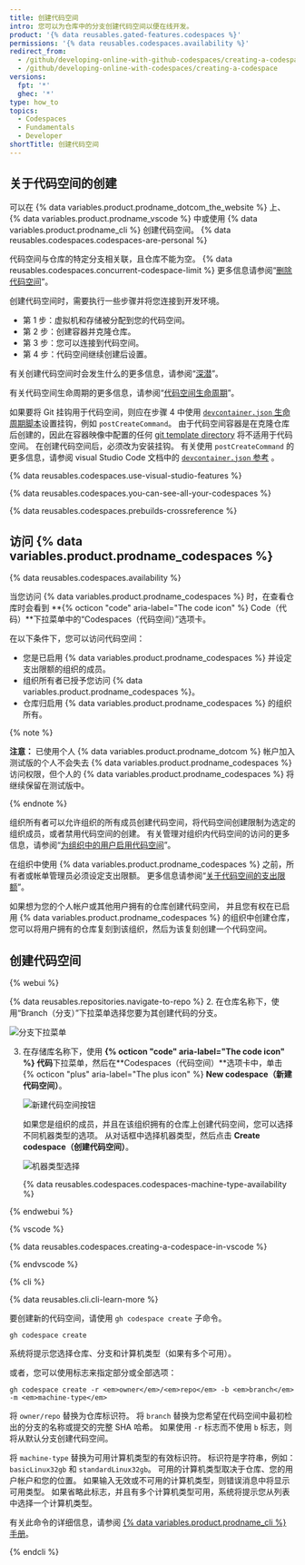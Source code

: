 ```yaml
---
title: 创建代码空间
intro: 您可以为仓库中的分支创建代码空间以便在线开发。
product: '{% data reusables.gated-features.codespaces %}'
permissions: '{% data reusables.codespaces.availability %}'
redirect_from:
  - /github/developing-online-with-github-codespaces/creating-a-codespace
  - /github/developing-online-with-codespaces/creating-a-codespace
versions:
  fpt: '*'
  ghec: '*'
type: how_to
topics:
  - Codespaces
  - Fundamentals
  - Developer
shortTitle: 创建代码空间
---
```


## 关于代码空间的创建

可以在 {% data variables.product.prodname_dotcom_the_website %} 上、{% data variables.product.prodname_vscode %} 中或使用 {% data variables.product.prodname_cli %} 创建代码空间。 {% data reusables.codespaces.codespaces-are-personal %}

代码空间与仓库的特定分支相关联，且仓库不能为空。 {% data reusables.codespaces.concurrent-codespace-limit %} 更多信息请参阅“[删除代码空间](/github/developing-online-with-codespaces/deleting-a-codespace)”。


创建代码空间时，需要执行一些步骤并将您连接到开发环境。

- 第 1 步：虚拟机和存储被分配到您的代码空间。
- 第 2 步：创建容器并克隆仓库。
- 第 3 步：您可以连接到代码空间。
- 第 4 步：代码空间继续创建后设置。

有关创建代码空间时会发生什么的更多信息，请参阅“[深潜](/codespaces/getting-started/deep-dive)”。

有关代码空间生命周期的更多信息，请参阅“[代码空间生命周期](/codespaces/developing-in-codespaces/codespaces-lifecycle)”。

如果要将 Git 挂钩用于代码空间，则应在步骤 4 中使用 [`devcontainer.json` 生命周期脚本](https://code.visualstudio.com/docs/remote/devcontainerjson-reference#_lifecycle-scripts)设置挂钩，例如 `postCreateCommand`。 由于代码空间容器是在克隆仓库后创建的，因此在容器映像中配置的任何 [git template directory](https://git-scm.com/docs/git-init#_template_directory) 将不适用于代码空间。 在创建代码空间后，必须改为安装挂钩。 有关使用 `postCreateCommand` 的更多信息，请参阅 visual Studio Code 文档中的 [`devcontainer.json` 参考](https://code.visualstudio.com/docs/remote/devcontainerjson-reference#_devcontainerjson-properties) 。

{% data reusables.codespaces.use-visual-studio-features %}

{% data reusables.codespaces.you-can-see-all-your-codespaces %}

{% data reusables.codespaces.prebuilds-crossreference %}

## 访问 {% data variables.product.prodname_codespaces %}

{% data reusables.codespaces.availability %}

当您访问 {% data variables.product.prodname_codespaces %} 时，在查看仓库时会看到 **{% octicon "code" aria-label="The code icon" %} Code（代码）**下拉菜单中的“Codespaces（代码空间）”选项卡。

在以下条件下，您可以访问代码空间：

* 您是已启用 {% data variables.product.prodname_codespaces %} 并设定支出限额的组织的成员。
* 组织所有者已授予您访问 {% data variables.product.prodname_codespaces %}。
* 仓库归启用 {% data variables.product.prodname_codespaces %} 的组织所有。

{% note %}

**注意：** 已使用个人 {% data variables.product.prodname_dotcom %} 帐户加入测试版的个人不会失去 {% data variables.product.prodname_codespaces %} 访问权限，但个人的 {% data variables.product.prodname_codespaces %} 将继续保留在测试版中。

{% endnote %}

组织所有者可以允许组织的所有成员创建代码空间，将代码空间创建限制为选定的组织成员，或者禁用代码空间的创建。 有关管理对组织内代码空间的访问的更多信息，请参阅“[为组织中的用户启用代码空间](/codespaces/managing-codespaces-for-your-organization/enabling-codespaces-for-your-organization#enable-codespaces-for-users-in-your-organization)”。

在组织中使用 {% data variables.product.prodname_codespaces %} 之前，所有者或帐单管理员必须设定支出限额。 更多信息请参阅“[关于代码空间的支出限额](/billing/managing-billing-for-github-codespaces/managing-spending-limits-for-codespaces#about-spending-limits-for-codespaces)”。

如果想为您的个人帐户或其他用户拥有的仓库创建代码空间， 并且您有权在已启用 {% data variables.product.prodname_codespaces %} 的组织中创建仓库， 您可以将用户拥有的仓库复刻到该组织，然后为该复刻创建一个代码空间。

## 创建代码空间

{% webui %}

{% data reusables.repositories.navigate-to-repo %}
2. 在仓库名称下，使用“Branch（分支）”下拉菜单选择您要为其创建代码的分支。

   ![分支下拉菜单](/assets/images/help/codespaces/branch-drop-down.png)

3. 在存储库名称下，使用 **{% octicon "code" aria-label="The code icon" %} 代码**下拉菜单，然后在**Codespaces（代码空间）**选项卡中，单击 {% octicon "plus" aria-label="The plus icon" %} **New codespace（新建代码空间）**。

   ![新建代码空间按钮](/assets/images/help/codespaces/new-codespace-button.png)

   如果您是组织的成员，并且在该组织拥有的仓库上创建代码空间，您可以选择不同机器类型的选项。 从对话框中选择机器类型，然后点击 **Create codespace（创建代码空间）**。

   ![机器类型选择](/assets/images/help/codespaces/choose-custom-machine-type.png)

   {% data reusables.codespaces.codespaces-machine-type-availability %}

{% endwebui %}

{% vscode %}

{% data reusables.codespaces.creating-a-codespace-in-vscode %}

{% endvscode %}

{% cli %}

{% data reusables.cli.cli-learn-more %}

要创建新的代码空间，请使用 `gh codespace create` 子命令。

```shell
gh codespace create 
```

系统将提示您选择仓库、分支和计算机类型（如果有多个可用）。

或者，您可以使用标志来指定部分或全部选项：

```shell
gh codespace create -r <em>owner</em>/<em>repo</em> -b <em>branch</em> -m <em>machine-type</em> 
```

将 `owner/repo` 替换为仓库标识符。 将 `branch` 替换为您希望在代码空间中最初检出的分支的名称或提交的完整 SHA 哈希。 如果使用 `-r` 标志而不使用 `b` 标志，则将从默认分支创建代码空间。

将 `machine-type` 替换为可用计算机类型的有效标识符。 标识符是字符串，例如：`basicLinux32gb` 和 `standardLinux32gb`。 可用的计算机类型取决于仓库、您的用户帐户和您的位置。 如果输入无效或不可用的计算机类型，则错误消息中将显示可用类型。 如果省略此标志，并且有多个计算机类型可用，系统将提示您从列表中选择一个计算机类型。

有关此命令的详细信息，请参阅 [{% data variables.product.prodname_cli %} 手册](https://cli.github.com/manual/gh_codespace_create)。

{% endcli %}

